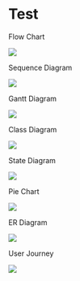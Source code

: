 # Test

Flow Chart

[![](https://kroki.io/mermaid/png/eNpVjLEOwiAURXe-4o068AMOJpZqlyY6dCMML-a1j5gCARJjxH-XMuldzzlXLBEDw9QLqDtpxdGmvGIyIOWxDJRh9Y5eBbrd4CGxD8G6Zd_0bnNAvcfNIshs3ePTiGr11VGBXo8Ysg_mB0xPX-Cs7Y3r9x_gSLW56BkPM8o7RlAYjfgCTzcxow)](https://mermaid.live/edit#pako:eNpVj8tqw0AMRX9FaNVC_ANeBGI7zSbQQLJzshAeOTOk82AsU4ztf884JtBqp3vOFWjEPigS3isjPmIusecNUi_-PLjmva9OZegeyb7DxivGHK8uhUHDpbo6SLOrSx1NJ5a6G2TZdjqwgPWOhwmKj4OHTvsQjLt_rn6xSFCOx0VjEG3cY15R-ep_O56gqo8UxIfbX3L59RPsa3PS6fx_oiOn1lfdUt5S1lCEkmJScIOWoyWjMB9RNNvlB8Ut9T-C8_wEZIBZKQ)

Sequence Diagram

[![](https://kroki.io/mermaid/png/eNptzE0KgzAQhuF9TvG51lzAhUXoonqLIXw1gZjQVJHevvnZOquBed5RX35OBsOnky3JrpBn9s5QT1O_RhtGvOh9RNkH2HhBEvGL5-PONmUkFAFLSdjZZDnpLHVN8lvX4gFLDSrOVXerF7xJjy1Rjk79AT0lNy4)](https://mermaid.live/edit#pako:eNptz0sOgjAQBuCrjLMVLtAFxkQTceuWzaQdaJM-tLYxhHB3C8jOrubx_ZN0wvxUlPiqTAoRRYqZK6ScwmP0cu83czE0RHL7UAbFKLDzb35l9nLfdx7KO1sjuW6a4z1oL-DG1gZY6gp0-ABFhjHk01-8MUl-IaCZIjj-0WVXF1qvmXLYbOkK2jWx6hI7_Oct9MwWhsiUCsEKHUdHRqGYMGl2y5cU95Rtwnn-AijDXfQ)

Gantt Diagram

[![](https://kroki.io/mermaid/png/eNp9zUsKwjAQgOG9p5gDTCEvq3QnvYDgCQYzihATaYPndxqrxCycTTLh-8mVYs4bgJnP-ZYinN6nvIzp_gic2cPgU2QEGc-zRjBKu07pTvX4ve6lOEj6ZFhnoLJiqUxV7RCsF36kiULgAHrRn2zRFoEumaf1P_2jTavdP21bva20bbVrdV9pV_QLSWhO-g)](https://mermaid.live/edit#pako:eNp90E1rwzAMBuC_InR2IU6ybvg2ut0Lve4iIrUL-KO4SmGU_vfVTTOyDKaLPnheDL7gcGRSeedeU0aneRCDNGjafcVu2kfz1tMhU5iOXWJBhweKqh8R4CSd9inCbuzltEnh6EWFwXGKYuBWLCdroK5su6rsqlqbn_GlRF5v4bPAoxzdV3OP1bPYs4GGi99SJu_Fgy18yhXeGKC9Sn68aH_zesnbf3mz5E8z3vzh7ZKvZ7wdORoMkgP1jO6C-imhfCfLngaveL1-A1y9d0A)

Class Diagram

[![](https://kroki.io/mermaid/png/eNptj70KwkAQhHufYktF8gJiI8aAhZWdjWwuy7nkfvDuQsCfdzcXciEat9r5lhlmhULvc0bpUC-gm51hjQq2ryyDvBH1DBbsbzN4odLhlG5gzSYASvqh5-DYSJBkKnKTWzT4E-puXa6-ucZAAxOxbt_r2WsYA0vCem-VdYn7lvXg6tS9QVEP8j2Jit-kqCw29vygoymIQqICzQHDH2__9NijtFYB-2vLqkrMNWb0fQBdfWLE)](https://mermaid.live/edit#pako:eNptkU1OwzAQha9ieQWiuUDUDaKtxIJVd6gSmthDOop_wB6rgpC7k6TYhBavPN_zG70Z9zK9aWDcamIfZM0h4UpCYr__cCrX5zcbgjaAzVB5jbKWykCMP9LBifHcO7JgxPqrqsQmqe6a7iger-kzNgH-4FrckWMBLV7iPQdyrWjRaQxLcbLEJ7Dj9eb2QrDjEBnOsed4_RmI0rRB6B688aEI8UQ2G8fyPYHqcj0s-02DlX7VlD3SJz66HSIXrMBtgf_1zyv4DdR4bwTFlxMZXWBIbuGVK2kxWCAt617yEe30KRpfIRmWw_ANd9iUyg)

State Diagram

[![](https://kroki.io/mermaid/png/eNrjKi5JLEl1yUxML0rM5VIAgmitWAVdXTuF4JLMnBywCJgFFgPKoYn45pdl5qWDBSFMNL1Igs5FicUZYEEwC24gAD0fIy8)](https://mermaid.live/edit#pako:eNpdjj0OgzAMRq8SeazgAhm6tB07MZYOFnEhUn6q4CBViLuXxkJUeHp-n215hvw2yHQzlmMCzSlTBZg5Np_Qbb3MXC32Cf0mu2gINLRh5D1sg1rrcXqquj6rhq1zogoWuYZHdY-TDb1Y4eP6n70kHAexBfejUIGn5NEa0DPwQP73oKEXZsewLF8e_kt1)

Pie Chart

[![](https://kroki.io/mermaid/png/eNrjKshMVSjJLMlJVQhILSlWSEzJLyhJTVFIqlQoy88pzStJTS0q5lIAAiWX_PRiJQUrBWMLM4iAc2IJWMDCFMIPgvINTbkAopUXwg)](https://mermaid.live/edit#pako:eNo1zcEKwjAQBNBfWfbci4hScrXeRa-5rN21BpqkJJtCKf13KyVzm8fArFgmJpU7O40JjaYiDVLR-FpCX_ux6RwNiXzFPrKgQRsmJ6BOR4GHaAbiOKkwvBeY41iCiqRsA-yx2MUhWwQD5_Za7UZ6WHup9Kx02gkb9JI8OUazon7F_39ZPlRGxW37AbSoP_A)

ER Diagram

[![](https://kroki.io/mermaid/png/eNptjssOgjAQRfd-RdN9-QB2hDaGRKwpj4RlLaM2qWCqsqH-u5VHFHV2M3Pm3AFLtTxaeV4hX3GR5TxlAj1cELgeUbZJSiYqElEqWJahEJ3kdYk6R0jbIy6ob0J0MVLBfyTZljyJmYew0XJvAB1aiwf0J-jLakGB7ibv7Hkx7s2otgM7EuPoc0-SnKUe0o0y93oS7QSnRZyTOMrZmotqvpjmg7O5Sd0s8MVvsxe3tgYLtQ_AqyfebmGA)](https://mermaid.live/edit#pako:eNp1kMFqwzAMhl_F6Fz3AXIrsRmBdRlOWijk4tnqakji4tmFEefdlywxWzumm34-fZI9QLhq6ZFr462DzLuAG5DB2-qzV6lfGGbku5NdCpXVCBmgW_OmJ1Plh6ou91yQMW63cSCMPxdHLk50x5jgVUUycpEfD2yMlNqBlIJNTUaurVT4D1O8HMsi5xPVQGvkW4vkbF0DC_1n24PZoUJzS-7kmqH4Ayl7Q7ciS_YboEXN9xNletUGnVSvomSHvKb5ruZPpTilkTX_tvZemv6ev7svmRuwTqNDPe2YHwYb6NB10mjIBvAX7OZ_13iWofUwjl9QmYv2)

User Journey

[![](https://kroki.io/mermaid/png/eNpVzDEOgzAMheGdU7wDsKCqS1aQOmXqCaxiFZc2rhIjlNsXUgFi_Z_9vXSKgXMFmNib4TNmjaOEJ3pac-KHiQbcFKZlWyLgaWQYk8PVwXNpy8n0TUYSk8Nlz93_zaFZU42W7OwO-tmBXuewEYd8FyvLxv4AAWo1wQ)](https://mermaid.live/edit#pako:eNpdjzEPgkAMhf9K05nFGJdb1Tgxsbo0XJUT7kqOXggh_HcFghjHfu-9L-mIqbWkfLVOJaLRmDhDSirFEMrtXjsXR89IfoOlWEaDL0kx8HAPAOq0YcgH6CXWLjzB0sI7LtVJgJuAyhLOFCCnmkGZDJwM5LzCTym1nZKLnYHjzi_r0sBhZhmcSf_clfjdYaUPm-XHXjhdoq8aM_QcPTmLZkSt2M9PWX5QahSn6Q1Ev17H)
